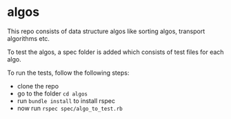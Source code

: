 # algos
This repo consists of data structure algos like sorting algos, transport algorithms etc.

To test the algos, a spec folder is added which consists of test files for each algo.

To run the tests, follow the following steps:
- clone the repo
- go to the folder `cd algos`
- run `bundle install` to install rspec
- now run `rspec spec/algo_to_test.rb`
